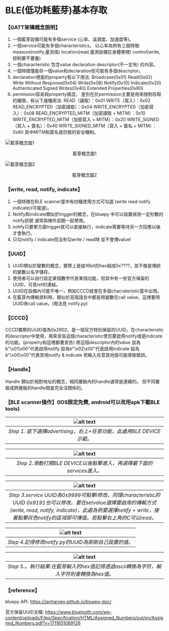 # BLE(低功耗藍芽)基本存取
### 【GATT架構概念說明】
1. 一個藍芽設備可能有多個service (心率、溫濕度、加速度等)。
2. 一個service可能有多個characteristics。
   以心率為例有三個特徵:
   measure(notify,量測值)
   location(read,量測設備在身體哪裡)
   control(write,控制要不要量)
3. 一個characteristic 包含value declaration descriptor(不一定有) 的內容。
4. 一個特徵僅能存一個value和declaration但可能有多個descriptor。
5. declaration裡面的property有以下用法:
   Broadcase(0x01)
   Read(0x02)
   Write Without Response(0x04)
   Write(0x08)
   Notify(0x10)
   Indicate(0x20)
   Authenticated Signed Writes(0x40)
   Extended Properties(0x80)
6. permission容易與property搞混，
   差別在於permission主要是用來限制存取的權限，有以下幾種用法:
   READ（讀取）：0x01
   WRITE（寫入）：0x02
   READ_ENCRYPTED（加密讀取）：0x04
   WRITE_ENCRYPTED（加密寫入）：0x08
   READ_ENCRYPTED_MITM（加密讀取 + MITM）：0x10
   WRITE_ENCRYPTED_MITM（加密寫入 + MITM）：0x20
   WRITE_SIGNED（寫入 + 簽名）：0x40
   WRITE_SIGNED_MITM（寫入 + 簽名 + MITM）：0x80
   其中MITM和簽名是防駭的安全機制。

![藍芽概念圖1](image-1.png "wtf")

<center>藍芽概念圖1</center>

![藍芽概念圖2](image-2.png)

<center>藍芽概念圖2</center>


### 【write, read, notify, indicate】
1. 一個特徵在BLE scanner當中有四種使用方式可勾選 (write read notify indicate)(可複選)。
2. Notify和indicate類似於trigger的概念，在bluepy 中可以設置偵測一定秒數的notify訊號 通常與條件迴圈一起使用。
3. notify只要單方面trigger就可以直接執行，indicate需要等待另一方回應以後才會執行。
4. 只勾notify / indicate而沒有勾write / read時 並不會傳value!

### 【UUID】
1. UUID類似於變數的概念，實際上是由16bit的hex組成0x????，並不像是傳統的變數以名字儲存。
2. 使用者可以自行設定某個數字代表某個功能，但其中有一些官方保留的UUID，可見ref的連結。
3. UUID在設備內可能不唯一，例如CCCD就會在多個chacrateristic當中出現。
4. 在藍芽內傳輸資料時，類似於高階語言中都是用變數在call value，這裡要用UUID來call value。(用法見 notify.py)

### 【CCCD】
CCCD實際的UUID值為0x2902，是一個官方特別保留的UUID，在characteristic的descriptor中使用，用來宣告這個characteristic使否要啟用notify或是indicate的功能。(property和這裡都要宣告)
將這個descriptor內的value
設為b"\x01\x00"代表啟用notify
設為b"\x02\x00"代表啟用indicate
設為b"\x00\x00"代表禁用notify & indicate
若輸入任意其他值可能導致錯誤。

### 【Handle】
Handle 類似於相對地址的概念，相同層級內的handle通常是連續的。
但不同層級或跨層級的handle間是完全沒關係的。

### 【BLE scanner操作】(IOS限定免費, android可以改用apk下載BLE tools)

| ![alt text](image-3.png) |
|:--:|
| *Step 1. 底下選擇advertising，右上+任意功能，此處用BLE DEVICE示範。* |

| ![alt text](image-4.png) |
|:--:|
| *Step 2.滑動打開BLE DEVICE以後點擊進入，再選擇最下面的services進入。* |

| ![alt text](image-5.png) |
|:--:|
| *Step 3.service UUID為0x9999可點擊i修改，同理characteristic的UUID 0x9191也可以修改。要在setvalue選擇要啟用的傳輸方式(write, read, notify, indicate)，此處為例要選擇notify + write，接著點擊灰色notify的區域即可傳值。若點擊右上角的C可以read。* |

| ![alt text](image-6.png) |
|:--:|
| *Step 4.記得修改notify.py的UUID為剛剛自己設置的值。* |

| ![alt text](image.png) |
|:--:|
| *Step 5.。執行結果:在藍芽輸入的hex值記得透過ascii轉換為字符，輸入字符則會轉換為hex值。* |


### 【reference】
bluepy API: https://ianharvey.github.io/bluepy-doc/  

官方保留UUID文檔: https://www.bluetooth.com/wp-content/uploads/Files/Specification/HTML/Assigned_Numbers/out/en/Assigned_Numbers.pdf?v=1711651089126
